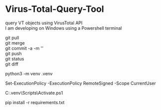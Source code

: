 # Virus-Total-Query-Tool  
query VT objects using VirusTotal API  
I am developing on Windows using a Powershell terminal  



git pull  
git merge  
git commit -a -m '<Your message with changes here>'  
git push  
git status  
git diff  
  
python3 -m venv .venv  

Set-ExecutionPolicy -ExecutionPolicy RemoteSigned -Scope CurrentUser  
  
C:<path to venv>\.venv\Scripts\Activate.ps1
  
pip install -r requirements.txt
